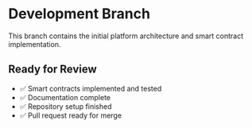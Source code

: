 # Development Branch

This branch contains the initial platform architecture and smart contract implementation.

## Ready for Review
- ✅ Smart contracts implemented and tested
- ✅ Documentation complete
- ✅ Repository setup finished
- ✅ Pull request ready for merge